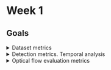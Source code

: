 # Week 1

## Goals

<details>
<summary>Dataset metrics</summary>
 <p>Content 1 
  
   Content 1
   Content 1 
   Content 1</p>
</details>

<details>
<summary>Detection metrics. Temporal analysis</summary>
 <p>Content 1 
  
   Content 1
   Content 1 
   Content 1</p>
</details>

<details>
<summary>Optical flow evaluation metrics</summary>
 <p>Content 1 
  
   Content 1
   Content 1 
   Content 1</p>

<summary>Visual representation optical flow</summary>
 <p>Content 1 
  
   Content 1
   Content 1 
   Content 1</p>
</details>
